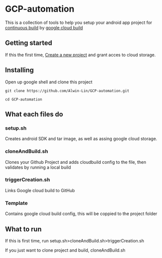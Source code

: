# GCP-automation
This is a collection of tools to help you setup your android app project for  <a href="https://en.wikipedia.org/wiki/Continuous_integration">continuous build</a> by <a href="https://cloud.google.com/cloud-build/">google cloud build </a>

## Getting started

If this the first time, <a href="https://cloud.google.com/resource-manager/docs/creating-managing-projects">Create a new project</a> and grant acces to cloud storage.
## Installing
Open up google shell and clone this project
```
git clone https://github.com/Alwin-Lin/GCP-automation.git
```
```
cd GCP-automation
```
## What each files do 
### setup.sh
Creates android SDK and tar image, as well as assing google cloud storage.

### cloneAndBuild.sh
Clones your Github Project and adds cloudbuild config to the file, then validates by running a local build

### triggerCreation.sh
Links Google cloud build to GitHub

### Template
Contains google cloud build config, this will be coppied to the project folder

## What to run
If this is first time, run setup.sh>cloneAndBuild.sh>triggerCreation.sh
 
If you just want to clone project and build, cloneAndBuild.sh
